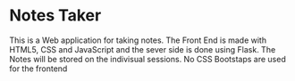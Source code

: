 # Notes Taker
This is a Web application for taking notes. The Front End is made with HTML5, CSS and JavaScript and the sever side is done using Flask.
The Notes will be stored on the indivisual sessions. No CSS Bootstaps are used for the frontend
